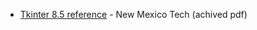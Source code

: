 * [Tkinter 8.5 reference](http://web.archive.org/web/20190203155416/http://infohost.nmt.edu/tcc/help/pubs/tkinter/tkinter.pdf) - New Mexico Tech (achived pdf)
